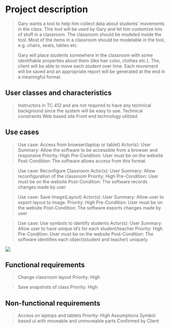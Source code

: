 # Project description
<blockquote>
<p>Gary wants a tool to help him collect data about students' movements in the class. This tool will be used by Gary and let him customize lots of stuff in a classroom. The classroom should be modeled inside the tool. Most of the items in a classroom should be modelable in the tool, e.g. chairs, seats, tables etc. 

Gary will place students somewhere in the classroom with some identifiable properties about them (like hair color, clothes etc.). The, client will be able to move each student over time. Each movement will be saved and an appropriate report will be generated at the end in a meaningful format.</p>
</blockquote>
<h2>User classes and characteristics</h2>
<blockquote>
	Instructors in TC 412 and are not required to have any technical background since the system will be easy to use.
	Technical constraints
	Web based site
	Front end technology utilized
</blockquote>
<h2>Use cases</h2>
<blockquote>
	Use case: Access from browser(laptop or tablet)
	Actor(s): User
	Summary: Allow the software to be accessible from a browser and responsive
	Priority: High
	Pre-Condition: User must be on the website
	Post-Condition: The software allows access from this format.
</blockquote>
<blockquote>
	Use case: Reconfigure Classroom
	Actor(s): User
	Summary: Allow reconfiguration of the classroom
	Priority: High
	Pre-Condition: User must be on the website
	Post-Condition: The software records changes made by user
</blockquote>
<blockquote>
	Use case: Save Image(Layout)
	Actor(s): User
	Summary: Allow user to export layout to image.
	Priority: High
	Pre-Condition: User must be on the website
	Post-Condition: The software exports changes made by user
</blockquote>
<blockquote>
	Use case: Use symbols to identify students
	Actor(s): User
	Summary: Allow user to have unique id’s for each student/teacher
	Priority: High
	Pre-Condition: User must be on the website
	Post-Condition: The software identifies each object(student and teacher) uniquely. 
</blockquote>
<img src="https://lh3.googleusercontent.com/AbH7FeDlcbk6uK82MqOpOslOrRku5JhCz9dhLLakYX8kRRA0Dh2uxsFHkLPGpPv_N6xfvklDLr8jjXmKVoZodpsq60YYpayxLvFL7N16RvxVdGgItADUtMFAdLHiLVwgX1ofE3uw"/>
<h2>Functional requirements</h2>
<blockquote>
	Change classroom layout
	Priority: High
</blockquote>
<blockquote>
	Save snapshots of class
	Priority: High
</blockquote>
<h2>Non-functional requirements</h2>
<blockquote>
Access on laptops and tablets
Priority: High
Assumptions
Symbol based ui with moveable and unmoveable parts 
Confirmed by Client 
</blockquote>
